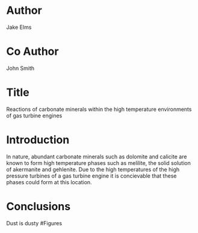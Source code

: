 # Author
Jake Elms
# Co Author
John Smith
# Title
Reactions of carbonate minerals within the high temperature environments of gas turbine engines
# Introduction
In nature, abundant carbonate minerals such as dolomite and calicite are known to form high temperature phases such as melilite, the solid solution of akermanite and gehlenite. Due to the high temperatures of the high pressure turbines of a gas turbine engine it is concievable that these phases could form at this location. 
# Conclusions
Dust is dusty
#Figures